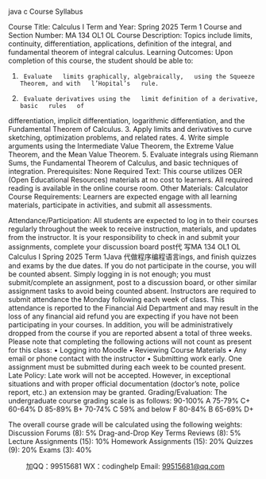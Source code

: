 java c
Course Syllabus


Course Title: Calculus   I
Term and Year:   Spring 2025   Term   1
Course and Section Number:   MA   134 OL1 OL
Course   Description: Topics include   limits, continuity, differentiation, applications, definition   of the   integral, and fundamental   theorem of integral calculus.
Learning Outcomes:    Upon completion of this course, the   student   should   be   able   to:
1.      Evaluate   limits graphically, algebraically,   using the Squeeze Theorem, and with   l’Hopital’s   rule.
2.      Evaluate derivatives using the   limit definition of a derivative,   basic   rules   of
differentiation,   implicit differentiation,   logarithmic differentiation, and the   Fundamental   Theorem of Calculus.
3.    Apply limits and   derivatives   to   curve   sketching,   optimization   problems,   and   related   rates.
4.    Write simple arguments using   the   Intermediate   Value   Theorem,   the   Extreme   Value   Theorem, and the   Mean Value Theorem.
5.      Evaluate   integrals using   Riemann Sums, the   Fundamental Theorem of   Calculus, and basic techniques of   integration.
Prerequisites:   None
Required Text: This course   utilizes OER (Open   Educational   Resources)   materials at   no   cost to learners. All required   reading   is available   in the online   course   room.
Other Materials:      Calculator
Course   Requirements:   Learners are expected engage with all learning   materials,   participate   in activities, and submit all assessments.




Attendance/Participation: All students are expected   to log in   to   their   courses   regularly throughout the week to receive   instruction, materials, and   updates from the   instructor.   It   is   your responsibility to check in and submit your   assignments,   complete   your   discussion board post代 写MA 134 OL1 OL Calculus I Spring 2025 Term 1Java
代做程序编程语言ings, and finish quizzes and exams   by   the   due   dates.
If you do not   participate   in the course, you will   be counted   absent.   Simply   logging   in   is   not   enough; you must submit/complete an assignment,   post to a   discussion   board,   or   other   similar assignment tasks to avoid being counted absent.   Instructors   are   required   to   submit   attendance the   Monday following each week of class.
This attendance is   reported to the   Financial Aid   Department and   may   result   in the   loss of   any financial aid   refund you are expecting   if you   have not been   participating   in your   courses.   In addition, you will   be administratively dropped from the course   if you are   reported absent a total of three weeks.
Please note that completing the following actions will   not count   as   present for this   class:
•          Logging   into   Moodle
•          Reviewing Course   Materials
•         Any email or phone contact with   the   instructor
•         Submitting work early. One assignment must be   submitted   during   each week   to   be counted   present.
Late   Policy:   Late work will   not   be accepted.   However,   in exceptional situations and with   proper official documentation (doctor’s   note, police   report, etc.) an   extension   may   be granted.
Grading/Evaluation:
The   undergraduate course grading scale   is as follows:
90-100% A 75-79% C+ 60-64% D
85-89% B+ 70-74% C
59% and below F
80-84% B
65-69% D+


The overall course grade will be calculated   using the following   weights:
Discussion   Forums   (8): 5%
Drag-and-Drop   Key Terms   Reviews   (8): 5%
Lecture Assignments (15):   10%
Homework Assignments   (15): 20%
Quizzes   (9): 20%
Exams (3):   40%





         
加QQ：99515681  WX：codinghelp  Email: 99515681@qq.com
